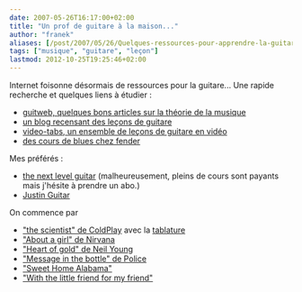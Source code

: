 ```yaml
---
date: 2007-05-26T16:17:00+02:00
title: "Un prof de guitare à la maison..."
author: "franek"
aliases: [/post/2007/05/26/Quelques-ressources-pour-apprendre-la-guitare]
tags: ["musique", "guitare", "leçon"]
lastmod: 2012-10-25T19:25:46+02:00
---
```

Internet foisonne désormais de ressources pour la guitare... Une rapide recherche et quelques liens à étudier :

- [guitweb, quelques bons articles sur la théorie de la musique](http://guitweb.com)
- [un blog recensant des leçons de guitare](http://guitare.canalblog.com/archives/lecons/)
- [video-tabs, un ensemble de leçons de guitare en vidéo ](http://video-tabs.com)
- [des cours de blues chez fender](http://www.fenderplayersclub.com/home/blues.htm)

Mes préférés :

- [the next level guitar](http://www.nextlevelguitar.com/) (malheureusement, pleins de cours sont payants mais j'hésite à prendre un abo.)
- [Justin Guitar ](http://www.justinguitar.com/)

On commence par

- ["the scientist" de ColdPlay](http://www.nextlevelguitar.com/index.php?option=com_content&task=view&id=556&Itemid=66) avec la [tablature](http://www.ultimate-guitar.com/tabs/c/coldplay/the_scientist_acoustic_crd.htm)
- ["About a girl" de Nirvana](http://video.google.com/videoplay?docid=-4716593424425287423&hl=en)
- ["Heart of gold" de Neil Young](http://video.google.com/videoplay?docid=-1128104849754649918&hl=en)
- ["Message in the bottle" de Police](http://www.youtube.com/watch?v=oB94zfnPP9E)
- ["Sweet Home Alabama"](http://www.youtube.com/watch?v=_yXQUeEga80&mode=related&search=)
- ["With the little friend for my friend"](http://video-tabs.com/with-a-little-help-from-my-friends-beatles/)
